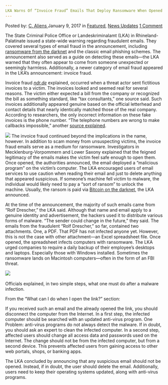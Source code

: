 ```yaml
---
LKA Warns Of “Invoice Fraud” Emails That Deploy Ransomware When Opened
---
```

<article class="post-listing post-17407 post type-post status-publish format-standard has-post-thumbnail hentry  tag-deploy tag-emails tag-fraud tag-invoice tag-lka tag-opened tag-ransomware tag-warns">
    <div class="post-inner">
        <span>Posted by: <a href="https://www.deepdotweb.com/author/caliens/" title="">C. Aliens </a></span>
    <span>January 9, 2017</span>
    <span>in <a href="https://www.deepdotweb.com/category/deepdot-news/" rel="category tag">Featured</a>, <a href="https://www.deepdotweb.com/category/news-updates/" rel="category tag">News Updates</a></span>
    <span><a href="https://www.deepdotweb.com/2017/01/09/lka-warns-invoice-fraud-emails-deploy-ransomware-opened/#comments">1 Comment</a></span>
    </p>
    <div class="clear"></div>
    <div class="entry">
    <p>The State Criminal Police Office or Landeskriminalamt (LKA) in Rhineland-Palatinate issued a state-wide warning regarding fraudulent emails. They covered several types of email fraud in the announcement, including <a href="https://blog.botfrei.de/2013/07/fbi-ransomware-nun-auch-auf-mac/">ransomware from the darknet</a> and the classic email phishing schemes. The announcement also served as a guide on detecting these emails—the LKA warned that they often appear to come from someone unexpected or seemingly harmless. Additionally, a newer category of email fraud appeared in the LKA’s announcement: invoice fraud.</p>
    <p>Invoice fraud <a href="http://www.ndr.de/"><em>ndr.de</em></a> explained, occurred when a threat actor sent fictitious invoices to a victim. The invoices looked and seemed real for several reasons. The victim either expected a bill from the company or recognized the bill as something standard, like “tax consultants,” one source said. Such invoices additionally appeared genuine based on the official letterhead and contact details that nearly identically matched those of the real company. According to researchers, the only incorrect information on these fake invoices is the phone number. “The telephone numbers are wrong to make callbacks impossible,” another <a href="http://www.haz.de/">source explained</a>.</p>
    <p><img class="wp-image-17411 aligncenter" src="/imgs/2017/01/word-image-29.png" srcset="/imgs/2017/01/word-image-29.png 640w, /imgs/2017/01/word-image-29-300x211.png 300w" sizes="(max-width: 640px) 100vw, 640px" /> The invoice fraud continued beyond the implications in the name, however. In addition to scam money from unsuspecting victims, the invoice fraud emails serve as a medium for ransomware. Investigators in Mecklenburg-Vorpommern and Lower Saxony explained that the feigned legitimacy of the emails makes the victim feel safe enough to open them. Once opened, the authorities announced, the email deployed a “malicious program” on the victim’s computer. The LKA encouraged users of email services to use caution when reading their email and just to delete anything that appeared suspicious. If someone’s machine fell victim to malware, the individual would likely need to pay a “sort of ransom” to unlock the machine. Usually, the ransom is paid via <a href="https://www.deepdotweb.com/2016/07/22/fud-ransomware-selling-on-darknet-markets-for-39/">Bitcoin on the darknet</a>, the LKA announced.</p>
    <p>At the time of the announcement, the majority of such emails came from “Rolf Drescher,” the LKA said. Although that name and email apply to a genuine identity and advertisement, the hackers used it to distribute various forms of malware. “The sender could change in the future,” they said. The emails from the fraudulent “Rolf Drescher,” so far, contained two attachments. One, a PDF. That PDF has not infected anyone yet. However, this is not the case with other attachment—an Excel spreadsheet file. Once opened, the spreadsheet infects computers with ransomware. The LKA urged companies to require a daily backup of their employee&#8217;s desktops and laptops. Especially those with Windows installed. Sometimes the ransomware lands on Macintosh computers—often in the form of an FBI threat.</p>
    <p><img class="wp-image-17412 aligncenter" src="/imgs/2017/01/word-image-30.png" srcset="/imgs/2017/01/word-image-30.png 980w, /imgs/2017/01/word-image-30-300x183.png 300w" sizes="(max-width: 980px) 100vw, 980px" /></p>
    <p>Officials explained, in two simple steps, what one must do after a malware infection.</p>
    <p>From the “What can I do when I open the link?” section:</p>
    <p>If you received such an email and the already opened the link, you should disconnect the computer from the Internet. In a first step, the infected computer should be searched with an updated anti-virus program. One Problem: anti-virus programs do not always detect the malware. If in doubt, you should ask an expert to clean the infected computer. In a second step, affected users should change all access data and passwords used on the Internet. The change should not be from the infected computer, but from a second device. This prevents affected users from gaining access to other web portals, shops, or banking apps.</p>
    <p>The LKA concluded by announcing that any suspicious email should not be opened. Instead, if in doubt, the user should delete the email. Additionally, users need to keep their operating systems updated, along with anti-virus programs.</p>
    </div>
    <span style="display:none"><a href="https://www.deepdotweb.com/tag/deploy/" rel="tag">deploy</a> <a href="https://www.deepdotweb.com/tag/emails/" rel="tag">emails</a> <a href="https://www.deepdotweb.com/tag/fraud/" rel="tag">fraud</a> <a href="https://www.deepdotweb.com/tag/invoice/" rel="tag">invoice</a> <a href="https://www.deepdotweb.com/tag/lka/" rel="tag">lka</a> <a href="https://www.deepdotweb.com/tag/opened/" rel="tag">opened</a> <a href="https://www.deepdotweb.com/tag/ransomware/" rel="tag">ransomware</a> <a href="https://www.deepdotweb.com/tag/warns/" rel="tag">warns</a></span> <span style="display:none" class="updated">2017-01-09</span>
    <div style="display:none" class="vcard author" itemprop="author" itemscope itemtype="http://schema.org/Person"><strong class="fn" itemprop="name"><a href="https://www.deepdotweb.com/author/caliens/" title="Posts by C. Aliens" rel="author">C. Aliens</a></strong></div>
    </div>
</article>

